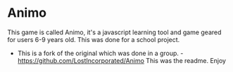 # Animo

This game is called Animo, it's a javascript learning tool and game geared for users 6-9 years old. 
This was done for a school project. 

- This is a fork of the original which was done in a group. -https://github.com/LostIncorporated/Animo
This was the readme. Enjoy
